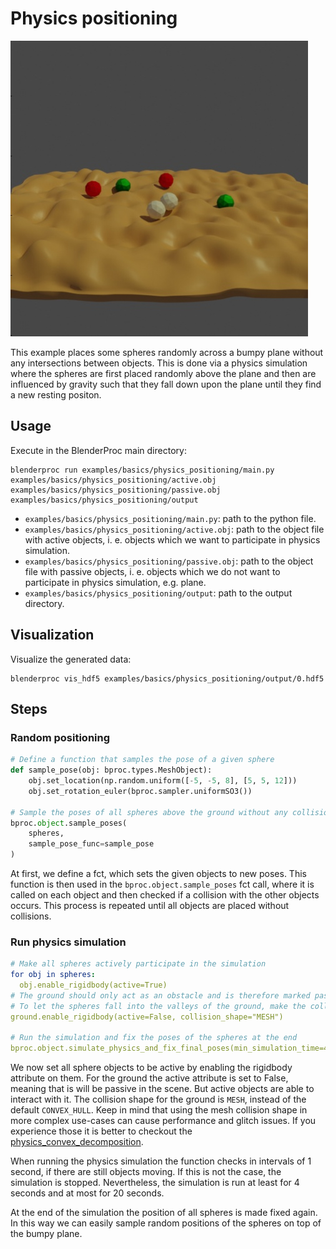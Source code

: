 # Physics positioning

![](../../../images/physics_positioning_rendering.jpg)

This example places some spheres randomly across a bumpy plane without any intersections between objects.
This is done via a physics simulation where the spheres are first placed randomly above the plane and then are influenced by gravity such that they fall down upon the plane until they find a new resting positon.

## Usage

Execute in the BlenderProc main directory:

```
blenderproc run examples/basics/physics_positioning/main.py examples/basics/physics_positioning/active.obj examples/basics/physics_positioning/passive.obj examples/basics/physics_positioning/output
```

* `examples/basics/physics_positioning/main.py`: path to the python file.
* `examples/basics/physics_positioning/active.obj`: path to the object file with active objects, i. e. objects which we want to participate in physics simulation.
* `examples/basics/physics_positioning/passive.obj`: path to the object file with passive objects, i. e. objects which we do not want to participate in physics simulation, e.g. plane.
* `examples/basics/physics_positioning/output`: path to the output directory.

## Visualization

Visualize the generated data:

```
blenderproc vis_hdf5 examples/basics/physics_positioning/output/0.hdf5
```

## Steps

### Random positioning

```python
# Define a function that samples the pose of a given sphere
def sample_pose(obj: bproc.types.MeshObject):
    obj.set_location(np.random.uniform([-5, -5, 8], [5, 5, 12]))
    obj.set_rotation_euler(bproc.sampler.uniformSO3())

# Sample the poses of all spheres above the ground without any collisions in-between
bproc.object.sample_poses(
    spheres,
    sample_pose_func=sample_pose
)

```

At first, we define a fct, which sets the given objects to new poses. This function is then used in the `bproc.object.sample_poses` fct call, where it is called on each object and then checked if a collision with the other objects occurs.
This process is repeated until all objects are placed without collisions.

### Run physics simulation

```yaml
# Make all spheres actively participate in the simulation
for obj in spheres:
  obj.enable_rigidbody(active=True)
# The ground should only act as an obstacle and is therefore marked passive.
# To let the spheres fall into the valleys of the ground, make the collision shape MESH instead of CONVEX_HULL.
ground.enable_rigidbody(active=False, collision_shape="MESH")

# Run the simulation and fix the poses of the spheres at the end
bproc.object.simulate_physics_and_fix_final_poses(min_simulation_time=4, max_simulation_time=20, check_object_interval=1)
```

We now set all sphere objects to be active by enabling the rigidbody attribute on them. For the ground the active attribute is set to False, meaning that is will be passive in the scene.
But active objects are able to interact with it. The collision shape for the ground is `MESH`, instead of the default `CONVEX_HULL`.
Keep in mind that using the mesh collision shape in more complex use-cases can cause performance and glitch issues. 
If you experience those it is better to checkout the [physics_convex_decomposition](../../advanced/physics_convex_decomposition/README.md).

When running the physics simulation the function checks in intervals of 1 second, if there are still objects moving. If this is not the case, the simulation is stopped.
Nevertheless, the simulation is run at least for 4 seconds and at most for 20 seconds.

At the end of the simulation the position of all spheres is made fixed again.
In this way we can easily sample random positions of the spheres on top of the bumpy plane.

